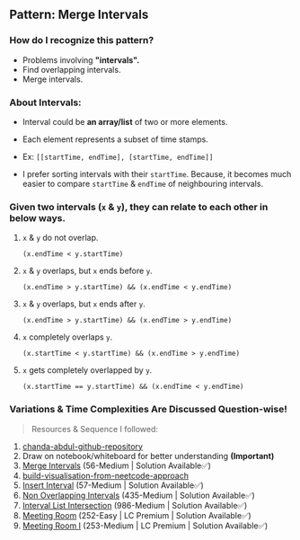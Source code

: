 ## Pattern: Merge Intervals

### **How do I recognize this pattern?** 
  
- Problems involving **"intervals".**
- Find overlapping intervals.
- Merge intervals.

### About Intervals:

- Interval could be **an array/list** of two or more elements.


- Each element represents a subset of time stamps.


- Ex: `[[startTime, endTime], [startTime, endTime]]`


- I prefer sorting intervals with their `startTime`. Because, it becomes much easier to compare `startTime` & `endTime` of neighbouring intervals.


### Given two intervals (`x` & `y`), they can relate to each other in below ways.


  1. `x` & `y` do not overlap.

     `(x.endTime < y.startTime)`


  2. `x` & `y` overlaps, but `x` ends before `y`.
      
      `(x.endTime > y.startTime) && (x.endTime < y.endTime)`


  3. `x` & `y` overlaps, but `x` ends after `y`.

     `(x.endTime > y.startTime) && (x.endTime > y.endTime)`

   
  4. `x` completely overlaps `y`.

     `(x.startTime < y.startTime) && (x.endTime > y.endTime)`


  5. `x` gets completely overlapped by `y`.

     `(x.startTime == y.startTime) && (x.endTime < y.endTime)`

### Variations & Time Complexities Are Discussed Question-wise!

> Resources & Sequence I followed:

1. [chanda-abdul-github-repository](https://github.com/Chanda-Abdul/Several-Coding-Patterns-for-Solving-Data-Structures-and-Algorithms-Problems-during-Interviews/blob/main/%E2%9C%85%20%20Pattern%2004%20:%20Merge%20Intervals.md)
2. Draw on notebook/whiteboard for better understanding **(Important)**
3. [Merge Intervals](https://leetcode.com/problems/merge-intervals/description/) (56-Medium | Solution Available✅)
4. [build-visualisation-from-neetcode-approach](https://youtu.be/44H3cEC2fFM?si=fC9UFZBUmgaHmyev)
5. [Insert Interval](https://leetcode.com/problems/insert-interval/description/) (57-Medium | Solution Available✅)
6. [Non Overlapping Intervals](https://leetcode.com/problems/non-overlapping-intervals/) (435-Medium | Solution Available✅)
7. [Interval List Intersection](https://leetcode.com/problems/interval-list-intersections/description/) (986-Medium | Solution Available✅)
8. [Meeting Room](https://leetcode.com/problems/meeting-rooms/description/) (252-Easy | LC Premium | Solution Available✅)
9. [Meeting Room I](https://leetcode.com/problems/meeting-rooms-ii/description/) (253-Medium | LC Premium | Solution Available✅)
